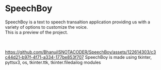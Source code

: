 # SpeechBoy
SpeechBoy is a text to speech transaltion application providing us with a variety of options to customize the voice.<br>
This is a preview of the project.

<br><br>
https://github.com/BhanujISNOTACODER/SpeechBoy/assets/122614303/c3c44d21-b97f-4f71-a334-177be853f707
SpeechBoy is made using tkinter, pyttsx3, os, tkinter.ttk, tkinter.filedailog modules 
